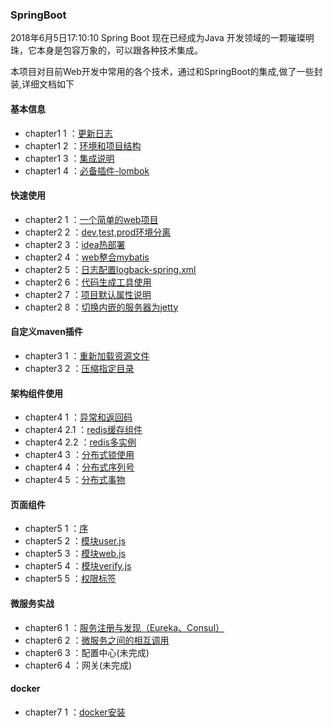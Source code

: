 ### SpringBoot 
2018年6月5日17:10:10
Spring Boot 现在已经成为Java 开发领域的一颗璀璨明珠，它本身是包容万象的，可以跟各种技术集成。

本项目对目前Web开发中常用的各个技术，通过和SpringBoot的集成,做了一些封装,详细文档如下


#### 基本信息

- chapter1 1 ：[更新日志](doc/ch1/updateLog.md)
- chapter1 2 ：[环境和项目结构](doc/ch1/describe.md)
- chapter1 3 ：[集成说明](doc/ch1/shuomin.md)
- chapter1 4 ：[必备插件-lombok](doc/ch1/lombok.md)

#### 快速使用

- chapter2 1 ：[一个简单的web项目](doc/ch2/web.md)
- chapter2 2 ：[dev,test,prod环境分离](doc/ch2/dev-test-prod.md)
- chapter2 3 ：[idea热部署](doc/ch2/idea-rebushu.md)
- chapter2 4 ：[web整合mybatis](doc/ch2/web-mybatis.md)
- chapter2 5 ：[日志配置logback-spring.xml](doc/ch2/log.md)
- chapter2 6 ：[代码生成工具使用](doc/ch2/code.md)
- chapter2 7 ：[项目默认属性说明](doc/ch2/default-pro.md)
- chapter2 8 ：[切换内嵌的服务器为jetty](doc/ch2/jetty.md)

#### 自定义maven插件

- chapter3 1 ：[重新加载资源文件](doc/ch3/reload.md)
- chapter3 2 ：[压缩指定目录](doc/ch3/zip.md)

#### 架构组件使用

- chapter4 1 ：[异常和返回码](doc/ch4/err-return-code.md)
- chapter4 2.1 ：[redis缓存组件](doc/ch4/redis.md)
- chapter4 2.2 ：[redis多实例](doc/ch4/redis-shili.md)
- chapter4 3 ：[分布式锁使用](doc/ch4/distributed-lock.md)
- chapter4 4 ：[分布式序列号](doc/ch4/serial-number.md)
- chapter4 5 ：[分布式事物](doc/ch4/distributed-tx.md)

#### 页面组件

- chapter5 1 ：[序](doc/ch5/des.md)
- chapter5 2 ：[模块user.js](doc/ch5/user.md)
- chapter5 3 ：[模块web.js](doc/ch5/web.md)
- chapter5 4 ：[模块verify.js](doc/ch5/verify.md)
- chapter5 5 ：[权限标签](doc/ch5/auth.md)

#### 微服务实战

- chapter6 1 ：[服务注册与发现（Eureka、Consul）](doc/ch6/eureka.md)
- chapter6 2 ：[微服务之间的相互调用](doc/ch6/diaoyong.md)
- chapter6 3 ：配置中心(未完成)
- chapter6 4 ：网关(未完成)

#### docker

- chapter7 1 ：[docker安装](doc/ch7/docker-install.md)